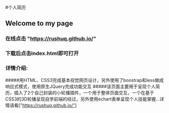 #个人简历
## Welcome to my page
### 在线点击 "https://rushuq.github.io/"
### 下载后点击index.html即可打开
### 详情介绍:
#####用HTML、CSS3完成基本视觉网页设计，另外使用了boostrap和less做成响应式模式，使用原生JQuery完成功能交互
#####该页面主要用于呈现个人简历，插入了2个自己封装的小轮播插件，一个用于整体页面交互，一个在基于CSS3的3D轮播呈现自学前端的经过，另外使用echart表单呈现个人技能掌握...详情请看["https://rushuq.github.io/"]
     
